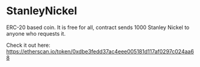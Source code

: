 # StanleyNickel
ERC-20 based coin. 
It is free for all, contract sends 1000 Stanley Nickel to anyone who requests it.

Check it out here:
https://etherscan.io/token/0xdbe3fedd37ac4eee005181d117af0297c024aa68
